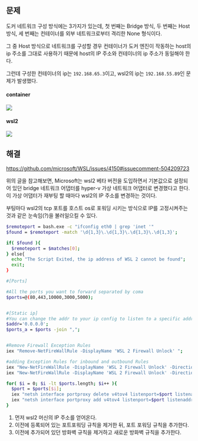 ## 문제

도커 네트워크 구성 방식에는 3가지가 있는데,
첫 번째는 Bridge 방식, 두 번째는 Host 방식, 세 번째는 컨테이너를 외부 네트워크로부터 격리한 None 형식이다.

그 중 Host 방식으로 네트워크를 구성할 경우 컨테이너가 도커 엔진이 작동하는 host의 ip 주소를 그대로 사용하기 때문에 host의 IP 주소와 컨테이너의 ip 주소가 동일해야 한다. 

그런데 구성한 컨테이너의 ip는 `192.168.65.3`이고, wsl2의 ip는 `192.168.55.89`인 문제가 발생했다. 

#### container
![](https://images.velog.io/images/janeljs/post/5da82f17-fc11-48d2-be2b-4b99f3237d4b/image.png)
#### wsl2
![](https://images.velog.io/images/janeljs/post/26a57931-50a2-4228-abde-1f2d1cc2bc00/image.png)

## 해결

https://github.com/microsoft/WSL/issues/4150#issuecomment-504209723

위의 글을 참고해보면, Microsoft는 wsl2 베타 버전을 도입하면서 기본값으로 설정되어 있던 bridge 네트워크 어댑터를 hyper-v 가상 네트워크 어댑터로 변경했다고 한다. 이 가상 어댑터가 재부팅 할 때마다 wsl2의 IP 주소를 변경하는 것이다. 

부팅마다 wsl2의 tcp 포트를 호스트 os로 포워딩 시키는 방식으로 IP를 고정시켜주는 것과 같은 눈속임(?)을 불러일으킬 수 있다. 


```bash
$remoteport = bash.exe -c "ifconfig eth0 | grep 'inet '"
$found = $remoteport -match '\d{1,3}\.\d{1,3}\.\d{1,3}\.\d{1,3}';

if( $found ){
  $remoteport = $matches[0];
} else{
  echo "The Script Exited, the ip address of WSL 2 cannot be found";
  exit;
}

#[Ports]

#All the ports you want to forward separated by coma
$ports=@(80,443,10000,3000,5000);


#[Static ip]
#You can change the addr to your ip config to listen to a specific address
$addr='0.0.0.0';
$ports_a = $ports -join ",";


#Remove Firewall Exception Rules
iex "Remove-NetFireWallRule -DisplayName 'WSL 2 Firewall Unlock' ";

#adding Exception Rules for inbound and outbound Rules
iex "New-NetFireWallRule -DisplayName 'WSL 2 Firewall Unlock' -Direction Outbound -LocalPort $ports_a -Action Allow -Protocol TCP";
iex "New-NetFireWallRule -DisplayName 'WSL 2 Firewall Unlock' -Direction Inbound -LocalPort $ports_a -Action Allow -Protocol TCP";

for( $i = 0; $i -lt $ports.length; $i++ ){
  $port = $ports[$i];
  iex "netsh interface portproxy delete v4tov4 listenport=$port listenaddress=$addr";
  iex "netsh interface portproxy add v4tov4 listenport=$port listenaddress=$addr connectport=$port connectaddress=$remoteport";
}
```

1. 먼저 wsl2 머신의 IP 주소를 얻어온다.
2. 이전에 등록되어 있는 포트포워딩 규칙을 제거한 뒤, 포트 포워딩 규칙을 추가한다. 
3. 이전에 추가되어 있던 방화벽 규칙을 제거하고 새로운 방화벽 규칙을 추가한다. 




